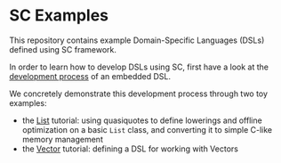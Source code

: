 SC Examples
===============

This repository contains example Domain-Specific Languages (DSLs) defined using SC framework.

In order to learn how to develop DSLs using SC, first have a look at the [development process](https://github.com/epfldata/sc-examples/wiki/Development-process) of an embedded DSL.

We concretely demonstrate this development process through two toy examples:
 * the [List](https://github.com/epfldata/sc-examples/blob/master/newtuto) tutorial: using quasiquotes to define lowerings and offline optimization on a basic `List` class, and converting it to simple C-like memory management
 * the [Vector](https://github.com/epfldata/sc-examples/blob/master/vector-dsl) tutorial: defining a DSL for working with Vectors
 
